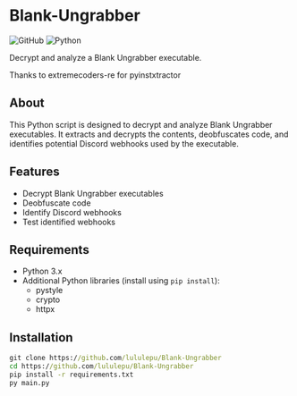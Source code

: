 # Blank-Ungrabber

![GitHub](https://img.shields.io/github/license/lululepu/Blank-Ungrabber)
![Python](https://img.shields.io/badge/Python-3.x-blue)

Decrypt and analyze a Blank Ungrabber executable.

Thanks to extremecoders-re for pyinstxtractor

## About

This Python script is designed to decrypt and analyze Blank Ungrabber executables. It extracts and decrypts the contents, deobfuscates code, and identifies potential Discord webhooks used by the executable.

## Features

- Decrypt Blank Ungrabber executables
- Deobfuscate code
- Identify Discord webhooks
- Test identified webhooks

## Requirements

- Python 3.x
- Additional Python libraries (install using `pip install`):
  - pystyle
  - crypto
  - httpx

## Installation

```cmd
git clone https://github.com/lululepu/Blank-Ungrabber
cd https://github.com/lululepu/Blank-Ungrabber
pip install -r requirements.txt
py main.py
```
